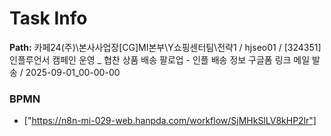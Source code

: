 # Task Info

**Path:** 카페24(주)\본사사업장\[CG]MI본부\Y쇼핑센터팀\전략1 / hjseo01 / [324351] 인플루언서 캠페인 운영 _ 협찬 상품 배송 팔로업 - 인플 배송 정보 구글폼 링크 메일 발송 / 2025-09-01_00-00-00

### BPMN
- ["https://n8n-mi-029-web.hanpda.com/workflow/SjMHkSlLV8kHP2lr"]

